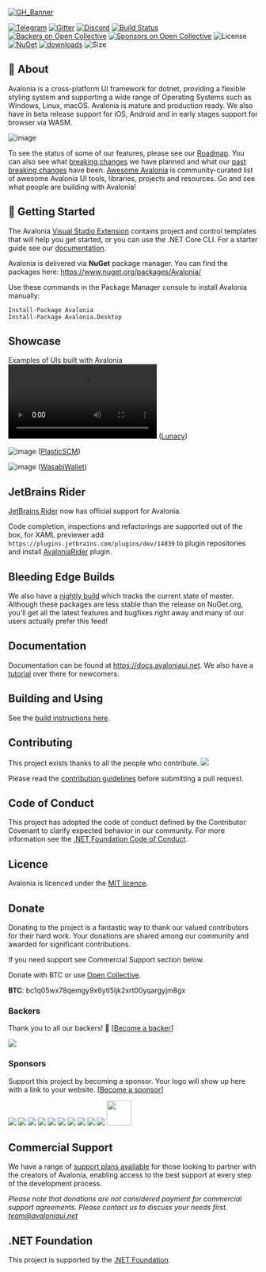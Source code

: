 [![GH_Banner](https://user-images.githubusercontent.com/552074/218457976-92e76834-9e22-4e35-acfa-aa50281bc0f9.png)](https://avaloniaui.net/xpf)

[![Telegram](https://raw.githubusercontent.com/Patrolavia/telegram-badge/master/chat.svg)](https://t.me/Avalonia)
[![Gitter](https://badges.gitter.im/Join%20Chat.svg)](https://gitter.im/AvaloniaUI/Avalonia?utm_campaign=pr-badge&utm_content=badge&utm_medium=badge&utm_source=badge) [![Discord](https://img.shields.io/badge/discord-join%20chat-46BC99)]( https://aka.ms/dotnet-discord) [![Build Status](https://dev.azure.com/AvaloniaUI/AvaloniaUI/_apis/build/status/AvaloniaUI.Avalonia)](https://dev.azure.com/AvaloniaUI/AvaloniaUI/_build/latest?definitionId=4) [![Backers on Open Collective](https://opencollective.com/Avalonia/backers/badge.svg)](#backers) [![Sponsors on Open Collective](https://opencollective.com/Avalonia/sponsors/badge.svg)](#sponsors) ![License](https://img.shields.io/github/license/avaloniaui/avalonia.svg)
<br />
[![NuGet](https://img.shields.io/nuget/v/Avalonia.svg)](https://www.nuget.org/packages/Avalonia) [![downloads](https://img.shields.io/nuget/dt/avalonia)](https://www.nuget.org/packages/Avalonia)  ![Size](https://img.shields.io/github/repo-size/avaloniaui/avalonia.svg) 

## 📖 About 

Avalonia is a cross-platform UI framework for dotnet, providing a flexible styling system and supporting a wide range of Operating Systems such as Windows, Linux, macOS. Avalonia is mature and production ready. We also have in beta release support for iOS, Android and in early stages support for browser via WASM.

![image](https://user-images.githubusercontent.com/4672627/152126443-932966cf-57e7-4e77-9be6-62463a66b9f8.png)

To see the status of some of our features, please see our [Roadmap](https://github.com/AvaloniaUI/Avalonia/issues/2239). You can also see what [breaking changes](https://github.com/AvaloniaUI/Avalonia/issues/3538) we have planned and what our [past breaking changes](https://github.com/AvaloniaUI/Avalonia/wiki/Breaking-Changes) have been. [Awesome Avalonia](https://github.com/AvaloniaCommunity/awesome-avalonia) is community-curated list of awesome Avalonia UI tools, libraries, projects and resources. Go and see what people are building with Avalonia!

## 🚀 Getting Started

The Avalonia [Visual Studio Extension](https://marketplace.visualstudio.com/items?itemName=AvaloniaTeam.AvaloniaforVisualStudio) contains project and control templates that will help you get started, or you can use the .NET Core CLI. For a starter guide see our [documentation](https://docs.avaloniaui.net/docs/getting-started).

Avalonia is delivered via <b>NuGet</b> package manager. You can find the packages here: https://www.nuget.org/packages/Avalonia/

Use these commands in the Package Manager console to install Avalonia manually:
```
Install-Package Avalonia
Install-Package Avalonia.Desktop
```

## Showcase

Examples of UIs built with Avalonia
<video src="https://user-images.githubusercontent.com/4672627/152325602-28df36ec-6444-44a6-aebe-90ad52c8f27a.mp4"></video>
([Lunacy](https://icons8.com/lunacy))

![image](https://user-images.githubusercontent.com/4672627/152325740-261c27a3-e6f0-4662-bff7-4796d4940e04.png)
([PlasticSCM](https://www.plasticscm.com/))

![image](https://user-images.githubusercontent.com/4672627/152326453-14944c4d-33da-4d50-a268-b87f80927adb.png)
([WasabiWallet](https://www.wasabiwallet.io/))


## JetBrains Rider

[JetBrains Rider](https://www.jetbrains.com/rider/whatsnew/?mkt_tok=eyJpIjoiTURBNU1HSmhNV0kwTUdFMiIsInQiOiJtNnU2VEc1TlNLa1ZRVkROYmdZYVpYREJsaU1qdUhmS3dxSzRHczdYWHl0RVlTNDMwSFwvNUs3VENTNVM0bVcyNFdaRmVYZzVWTTF1N3VrQWNGTkJreEhlam1hMlB4UVVWcHBGM1dNOUxoXC95YnRQdGgyUXl1YmZCM3h3d3BVWWdBIn0%3D#avalonia-support) now has official support for Avalonia.

Code completion, inspections and refactorings are supported out of the box, for XAML previewer add `https://plugins.jetbrains.com/plugins/dev/14839` to plugin repositories and install [AvaloniaRider](https://github.com/ForNeVeR/AvaloniaRider) plugin.

## Bleeding Edge Builds

We also have a [nightly build](https://github.com/AvaloniaUI/Avalonia/wiki/Using-nightly-build-feed) which tracks the current state of master. Although these packages are less stable than the release on NuGet.org, you'll get all the latest features and bugfixes right away and many of our users actually prefer this feed!

## Documentation

Documentation can be found at https://docs.avaloniaui.net. We also have a [tutorial](https://docs.avaloniaui.net/docs/getting-started/programming-with-avalonia) over there for newcomers.

## Building and Using

See the [build instructions here](Documentation/build.md).

## Contributing

This project exists thanks to all the people who contribute.
<a href="https://github.com/AvaloniaUI/Avalonia/graphs/contributors"><img src="https://opencollective.com/Avalonia/contributors.svg?width=890&button=false" /></a>

Please read the [contribution guidelines](CONTRIBUTING.md) before submitting a pull request.

## Code of Conduct

This project has adopted the code of conduct defined by the Contributor Covenant to clarify expected behavior in our community.
For more information see the [.NET Foundation Code of Conduct](https://dotnetfoundation.org/code-of-conduct). 

## Licence

Avalonia is licenced under the [MIT licence](licence.md).

## Donate

Donating to the project is a fantastic way to thank our valued contributors for their hard work. Your donations are shared among our community and awarded for significant contributions.  

If you need support see Commercial Support section below.

Donate with BTC or use [Open Collective](https://opencollective.com/avalonia).

**BTC**: bc1q05wx78qemgy9x6ytl5ljk2xrt00yqargyjm8gx

### Backers

Thank you to all our backers! 🙏 [[Become a backer](https://opencollective.com/Avalonia#backer)]

<a href="https://opencollective.com/Avalonia#backers" target="_blank"><img src="https://opencollective.com/Avalonia/backers.svg?width=890"></a>

### Sponsors

Support this project by becoming a sponsor. Your logo will show up here with a link to your website. [[Become a sponsor](https://opencollective.com/Avalonia#sponsor)]

<a href="https://opencollective.com/Avalonia/sponsor/0/website" target="_blank"><img src="https://opencollective.com/Avalonia/sponsor/0/avatar.svg"></a>
<a href="https://opencollective.com/Avalonia/sponsor/1/website" target="_blank"><img src="https://opencollective.com/Avalonia/sponsor/1/avatar.svg"></a>
<a href="https://opencollective.com/Avalonia/sponsor/2/website" target="_blank"><img src="https://opencollective.com/Avalonia/sponsor/2/avatar.svg"></a>
<a href="https://opencollective.com/Avalonia/sponsor/3/website" target="_blank"><img src="https://opencollective.com/Avalonia/sponsor/3/avatar.svg"></a>
<a href="https://opencollective.com/Avalonia/sponsor/4/website" target="_blank"><img src="https://opencollective.com/Avalonia/sponsor/4/avatar.svg"></a>
<a href="https://opencollective.com/Avalonia/sponsor/5/website" target="_blank"><img src="https://opencollective.com/Avalonia/sponsor/5/avatar.svg"></a>
<a href="https://opencollective.com/Avalonia/sponsor/6/website" target="_blank"><img src="https://opencollective.com/Avalonia/sponsor/6/avatar.svg"></a>
<a href="https://opencollective.com/Avalonia/sponsor/7/website" target="_blank"><img src="https://opencollective.com/Avalonia/sponsor/7/avatar.svg"></a>
<a href="https://opencollective.com/Avalonia/sponsor/8/website" target="_blank"><img src="https://opencollective.com/Avalonia/sponsor/8/avatar.svg"></a>
<a href="https://opencollective.com/Avalonia/sponsor/9/website" target="_blank"><img src="https://opencollective.com/Avalonia/sponsor/9/avatar.svg"></a>
<a href="https://baseheadinc.com/" target="_blank"><img height="50" src="https://baseheadinc.com/wp-content/uploads/2020/09/BH-Logo-for-Site-Header-New.png"></a>

## Commercial Support 

We have a range of [support plans available](https://avaloniaui.net/support) for those looking to partner with the creators of Avalonia, enabling access to the best support at every step of the development process.

*Please note that donations are not considered payment for commercial support agreements. Please contact us to discuss your needs first. [team@avaloniaui.net](mailto://team@avaloniaui.net)*
## .NET Foundation

This project is supported by the [.NET Foundation](https://dotnetfoundation.org).
